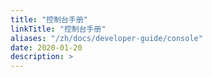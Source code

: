 ```yaml
---
title: "控制台手册"
linkTitle: "控制台手册"
aliases: "/zh/docs/developer-guide/console"
date: 2020-01-20
description: >
---
```


